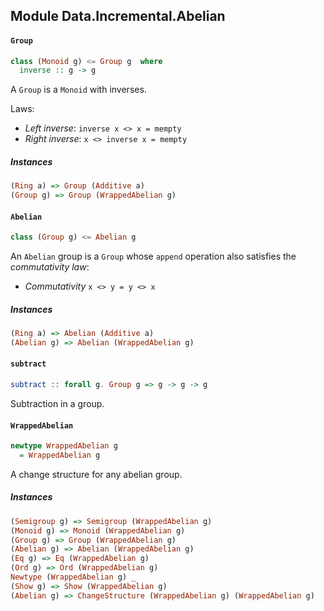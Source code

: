 ## Module Data.Incremental.Abelian

#### `Group`

``` purescript
class (Monoid g) <= Group g  where
  inverse :: g -> g
```

A `Group` is a `Monoid` with inverses.

Laws:

- _Left inverse_: `inverse x <> x = mempty`
- _Right inverse_: `x <> inverse x = mempty`

##### Instances
``` purescript
(Ring a) => Group (Additive a)
(Group g) => Group (WrappedAbelian g)
```

#### `Abelian`

``` purescript
class (Group g) <= Abelian g 
```

An `Abelian` group is a `Group` whose `append` operation also satisfies the
_commutativity law_:

- _Commutativity_ `x <> y = y <> x`

##### Instances
``` purescript
(Ring a) => Abelian (Additive a)
(Abelian g) => Abelian (WrappedAbelian g)
```

#### `subtract`

``` purescript
subtract :: forall g. Group g => g -> g -> g
```

Subtraction in a group.

#### `WrappedAbelian`

``` purescript
newtype WrappedAbelian g
  = WrappedAbelian g
```

A change structure for any abelian group.

##### Instances
``` purescript
(Semigroup g) => Semigroup (WrappedAbelian g)
(Monoid g) => Monoid (WrappedAbelian g)
(Group g) => Group (WrappedAbelian g)
(Abelian g) => Abelian (WrappedAbelian g)
(Eq g) => Eq (WrappedAbelian g)
(Ord g) => Ord (WrappedAbelian g)
Newtype (WrappedAbelian g) _
(Show g) => Show (WrappedAbelian g)
(Abelian g) => ChangeStructure (WrappedAbelian g) (WrappedAbelian g)
```


